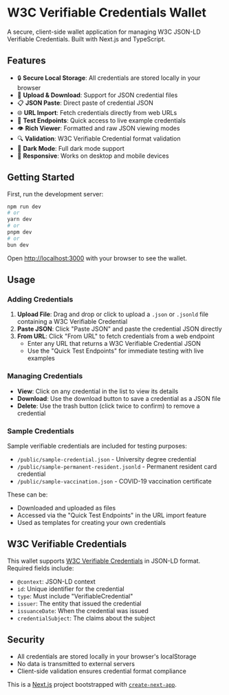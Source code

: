 # W3C Verifiable Credentials Wallet

A secure, client-side wallet application for managing W3C JSON-LD Verifiable Credentials. Built with Next.js and TypeScript.

## Features

- 🔒 **Secure Local Storage**: All credentials are stored locally in your browser
- 📁 **Upload & Download**: Support for JSON credential files
- 📋 **JSON Paste**: Direct paste of credential JSON
- 🌐 **URL Import**: Fetch credentials directly from web URLs
- 🚀 **Test Endpoints**: Quick access to live example credentials
- 👁️ **Rich Viewer**: Formatted and raw JSON viewing modes  
- 🔍 **Validation**: W3C Verifiable Credential format validation
- 🌙 **Dark Mode**: Full dark mode support
- 📱 **Responsive**: Works on desktop and mobile devices

## Getting Started

First, run the development server:

```bash
npm run dev
# or
yarn dev
# or
pnpm dev
# or
bun dev
```

Open [http://localhost:3000](http://localhost:3000) with your browser to see the wallet.

## Usage

### Adding Credentials

1. **Upload File**: Drag and drop or click to upload a `.json` or `.jsonld` file containing a W3C Verifiable Credential
2. **Paste JSON**: Click "Paste JSON" and paste the credential JSON directly
3. **From URL**: Click "From URL" to fetch credentials from a web endpoint
   - Enter any URL that returns a W3C Verifiable Credential JSON
   - Use the "Quick Test Endpoints" for immediate testing with live examples

### Managing Credentials

- **View**: Click on any credential in the list to view its details
- **Download**: Use the download button to save a credential as a JSON file
- **Delete**: Use the trash button (click twice to confirm) to remove a credential

### Sample Credentials

Sample verifiable credentials are included for testing purposes:
- `/public/sample-credential.json` - University degree credential
- `/public/sample-permanent-resident.jsonld` - Permanent resident card credential  
- `/public/sample-vaccination.json` - COVID-19 vaccination certificate

These can be:
- Downloaded and uploaded as files
- Accessed via the "Quick Test Endpoints" in the URL import feature
- Used as templates for creating your own credentials

## W3C Verifiable Credentials

This wallet supports [W3C Verifiable Credentials](https://www.w3.org/TR/vc-data-model/) in JSON-LD format. Required fields include:

- `@context`: JSON-LD context
- `id`: Unique identifier for the credential
- `type`: Must include "VerifiableCredential"
- `issuer`: The entity that issued the credential
- `issuanceDate`: When the credential was issued
- `credentialSubject`: The claims about the subject

## Security

- All credentials are stored locally in your browser's localStorage
- No data is transmitted to external servers
- Client-side validation ensures credential format compliance

This is a [Next.js](https://nextjs.org) project bootstrapped with [`create-next-app`](https://nextjs.org/docs/app/api-reference/cli/create-next-app).
